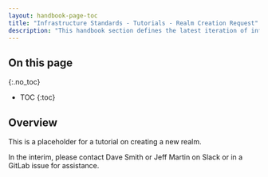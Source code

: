 ```yaml
---
layout: handbook-page-toc
title: "Infrastructure Standards - Tutorials - Realm Creation Request"
description: "This handbook section defines the latest iteration of infrastructure standards for AWS and GCP across all departments and groups at GitLab."
---
```


## On this page
{:.no_toc}

- TOC
{:toc}

## Overview

This is a placeholder for a tutorial on creating a new realm.

In the interim, please contact Dave Smith or Jeff Martin on Slack or in a GitLab issue for assistance.
